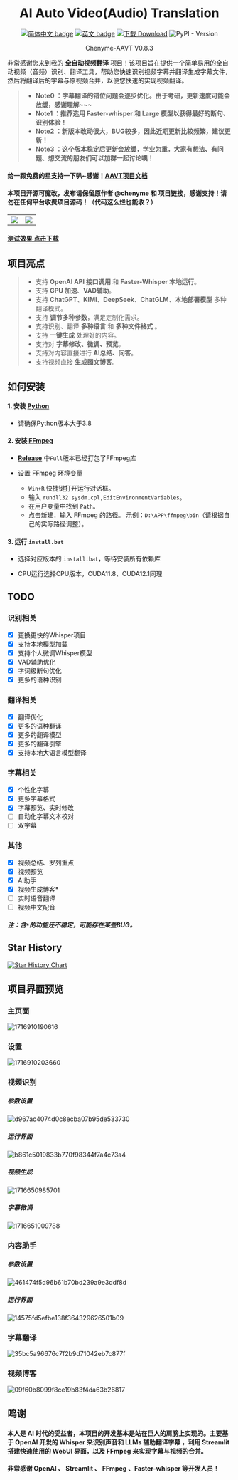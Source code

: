 <div align="center">
  
# AI Auto Video(Audio) Translation 


[![简体中文 badge](https://img.shields.io/badge/%E7%AE%80%E4%BD%93%E4%B8%AD%E6%96%87-Simplified%20Chinese-blue)](./README.md)
[![英文 badge](https://img.shields.io/badge/%E8%8B%B1%E6%96%87-English-blue)](./README-EN.md)
[![下载 Download](https://img.shields.io/github/downloads/Chenyme/Chenyme-AAVT/total.svg?style=flat-square)](https://github.com/Chenyme/Chenyme-AAVT/releases)
![PyPI - Version](https://img.shields.io/pypi/v/AAVT)

Chenyme-AAVT V0.8.3
</div>


非常感谢您来到我的 **全自动视频翻译** 项目！该项目旨在提供一个简单易用的全自动视频（音频）识别、翻译工具，帮助您快速识别视频字幕并翻译生成字幕文件，然后将翻译后的字幕与原视频合并，以便您快速的实现视频翻译。


> - **Note0 ：字幕翻译的错位问题会逐步优化。由于考研，更新速度可能会放缓，感谢理解~~~**
> - **Note1 ：推荐选用 Faster-whisper 和 Large 模型以获得最好的断句、识别体验！**
> - **Note2 ：新版本改动很大，BUG较多，因此近期更新比较频繁，建议更新！**
> - **Note3 ：这个版本稳定后更新会放缓，学业为重，大家有想法、有问题、想交流的朋友们可以加群一起讨论噢！**

#### 给一颗免费的星支持一下叭~感谢！[AAVT项目文档](https://zwho5v3j233.feishu.cn/wiki/OGcrwinzhi88MkkvEMVcLkDgnzc?from=from_copylink)

#### 本项目开源可魔改，发布请保留原作者 @chenyme 和 项目链接，感谢支持！请勿在任何平台收费项目源码！（代码这么烂也能收？）

<table>
  <tr>
    <td><img src="https://github.com/Chenyme/Chenyme-AAVT/assets/118253778/ecbde183-d4e5-413e-a584-d3762cd79d5d" /></td>
    <td><img src="https://github.com/Chenyme/Chenyme-AAVT/assets/118253778/b20ddf3c-34c7-460b-bf98-fe66d856c6be" /></td>
  </tr>
</table>

#### [测试效果 点击下载](https://github.com/Chenyme/Chenyme-AAVT/blob/main/public/test_vedio.mp4?raw=true)

## 项目亮点
> *   支持 **OpenAI API 接口调用** 和 **Faster-Whisper 本地运行**。
> *   支持 **GPU 加速**、**VAD辅助**。
> *   支持 **ChatGPT**、**KIMI**、**DeepSeek**、**ChatGLM**、**本地部署模型** 多种翻译模式。
> *   支持 **调节多种参数**，满足定制化需求。
> *   支持识别、翻译 **多种语言** 和 **多种文件格式** 。
> *   支持 **一键生成** 处理好的内容。
> *   支持对 **字幕修改、微调、预览**。
> *   支持对内容直接进行 **AI总结、问答**。
> *   支持视频直接 **生成图文博客**。


## 如何安装

#### 1. 安装 [Python](https://www.python.org/downloads/)

- 请确保Python版本大于3.8

#### 2. 安装 [FFmpeg](https://www.ffmpeg.org/download.html)

- [**Release**](https://github.com/Chenyme/Chenyme-AAVT/releases) 中`Full`版本已经打包了FFmpeg库
 
- 设置 FFmpeg 环境变量
  
  - `Win+R` 快捷键打开运行对话框。
  - 输入 `rundll32 sysdm.cpl,EditEnvironmentVariables`。
  - 在用户变量中找到 `Path`。
  - 点击新建，输入 FFmpeg 的路径。 示例：`D:\APP\ffmpeg\bin`（请根据自己的实际路径调整）。

#### 3. 运行 `install.bat`

- 选择对应版本的 `install.bat`，等待安装所有依赖库
  
- CPU运行选择CPU版本，CUDA11.8、CUDA12.1同理

## TODO


### 识别相关
- [x] 更换更快的Whisper项目
- [x] 支持本地模型加载
- [x] 支持个人微调Whisper模型
- [x] VAD辅助优化
- [x] 字词级断句优化
- [x] 更多的语种识别

### 翻译相关
- [x] 翻译优化
- [x] 更多的语种翻译
- [x] 更多的翻译模型
- [x] 更多的翻译引擎
- [x] 支持本地大语言模型翻译

### 字幕相关
- [x] 个性化字幕
- [x] 更多字幕格式
- [x] 字幕预览、实时修改
- [ ] 自动化字幕文本校对
- [ ] 双字幕

### 其他
- [x] 视频总结、罗列重点
- [x] 视频预览
- [x] AI助手
- [x] 视频生成博客*
- [ ] 实时语音翻译
- [ ] 视频中文配音

##### 注：含`*`的功能还不稳定，可能存在某些BUG。

## Star History

[![Star History Chart](https://api.star-history.com/svg?repos=Chenyme/Chenyme-AAVT&type=Timeline)](https://star-history.com/#Chenyme/Chenyme-AAVT&Timeline)

## 项目界面预览

### 主页面

![1716910190616](https://github.com/Chenyme/Chenyme-AAVT/assets/118253778/0bfebaf3-53c5-42ae-8031-b898dc27df6f)

### 设置

![1716910203660](https://github.com/Chenyme/Chenyme-AAVT/assets/118253778/49b89451-1129-4073-b1b5-0094af65f53e)

### 视频识别

##### 参数设置

![d967ac4074d0c8ecba07b95de533730](https://github.com/Chenyme/Chenyme-AAVT/assets/118253778/72bc0e88-2148-486c-ac46-4f87a55e946b)

##### 运行界面

![b861c5019833b770f98344f7a4c73a4](https://github.com/Chenyme/Chenyme-AAVT/assets/118253778/ced915ec-a07b-43d2-9cf9-f92910033cb9)

##### 视频生成

![1716650985701](https://github.com/Chenyme/Chenyme-AAVT/assets/118253778/04bdf745-7ece-4c8b-a97b-f779b632dbc3)

##### 字幕微调

![1716651009788](https://github.com/Chenyme/Chenyme-AAVT/assets/118253778/33a02ef5-7386-4f34-ba0b-8947f17b78e3)

### 内容助手

##### 参数设置

![461474f5d96b61b70bd239a9e3ddf8d](https://github.com/Chenyme/Chenyme-AAVT/assets/118253778/f22a11c2-3c58-4a92-ab4c-954e3710a254)

##### 运行界面

![14575fd5efbe138f364329626501b09](https://github.com/Chenyme/Chenyme-AAVT/assets/118253778/8a81ea44-95ae-488f-9412-014ff1c030e3)

### 字幕翻译

![35bc5a96676c7f2b9d71042eb7c877f](https://github.com/Chenyme/Chenyme-AAVT/assets/118253778/635865b1-6ec1-41fd-858c-e1dcc87d684b)


### 视频博客

![09f60b8099f8ce19b83f4da63b26817](https://github.com/Chenyme/Chenyme-AAVT/assets/118253778/bbfca353-53d4-4a19-994f-7beddbbf17d7)


## 鸣谢

#### 本人是 AI 时代的受益者，本项目的开发基本是站在巨人的肩膀上实现的。主要基于 OpenAI 开发的 Whisper 来识别声音和 LLMs 辅助翻译字幕 ，利用 Streamlit 搭建快速使用的 WebUI 界面，以及 FFmpeg 来实现字幕与视频的合并。
#### 非常感谢 OpenAI 、 Streamlit 、 FFmpeg 、Faster-whisper 等开发人员！
